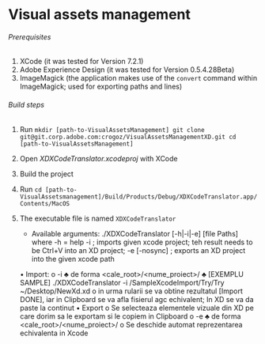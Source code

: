 
# Visual assets management

###### Prerequisites

1. XCode (it was tested for Version 7.2.1)
2. Adobe Experience Design (it was tested for Version 0.5.4.28Beta)
3. ImageMagick (the application makes use of the `convert` command within ImageMagick; used for exporting paths and lines)

###### Build steps


1. Run ``
	mkdir [path-to-VisualAssetsManagement]
	git clone git@git.corp.adobe.com:crogoz/VisualAssetsManagementXD.git
	cd [path-to-VisualAssetsManagement]
	``
2. Open *XDXCodeTranslator.xcodeproj* with XCode
3. Build the project
4. Run 
	`cd [path-to-VisualAssetsmanagement]/Build/Products/Debug/XDXCodeTranslator.app/Contents/MacOS`
5. The executable file is named `XDXCodeTranslator`
	* Available arguments: 
		./XDXCodeTranslator [-h|-i|-e] [file Paths]
	where 
		-h  = help
		-i <path>; imports given xcode project; teh result needs to be Ctrl+V into an XD project;
		-e [-nosync] <path>; exports an XD project into the given xcode path
 
	•	Import:
		o	<calea catre executabil> -i <calea catre proiectul xcode de la care se importa> <calea catre un fisier Xd>
			♣	<cale proiect> de forma <cale_root>/<nume_proiect>/<director in care se gaseste Base.lproj>
			♣	[EXEMPLU SAMPLE] ./XDXCodeTranslator  -i <caleVisualManagemenetXD>/SampleXcodeImport/Try/Try ~/Desktop/NewXd.xd
		o	in urma rularii se va obtine rezultatul [Import DONE], 
			iar in Clipboard se va afla fisierul agc echivalent; In XD se va da paste la continut
	•	Export
		o	 Se selecteaza elementele vizuale din XD pe care dorim sa le exportam si le copiem in Clipboard
		o	 <calea catre executabil>    -e  <calea catre proiectul xcode la care se se va exporta>
			♣	<cale proiect> de forma <cale_root>/<nume_proiect>/<director in care se gaseste Base.lproj>
		o	Se deschide automat reprezentarea echivalenta in Xcode

